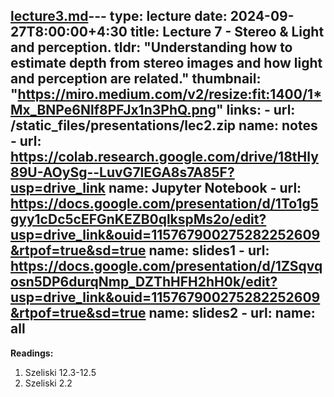 [lecture3.md](lecture3.md)---
type: lecture
date: 2024-09-27T8:00:00+4:30
title: Lecture 7 - Stereo & Light and perception.
tldr: "Understanding how to estimate depth from stereo images and how light and perception are related."
thumbnail: "https://miro.medium.com/v2/resize:fit:1400/1*Mx_BNPe6Nlf8PFJx1n3PhQ.png"
links: 
    - url: /static_files/presentations/lec2.zip
      name: notes
    - url: https://colab.research.google.com/drive/18tHly89U-AOySg--LuvG7lEGA8s7A85F?usp=drive_link
      name: Jupyter Notebook
    - url: https://docs.google.com/presentation/d/1To1g5gyy1cDc5cEFGnKEZB0qlkspMs2o/edit?usp=drive_link&ouid=115767900275282252609&rtpof=true&sd=true
      name: slides1
    - url: https://docs.google.com/presentation/d/1ZSqvqosn5DP6durqNmp_DZThHFH2hH0k/edit?usp=drive_link&ouid=115767900275282252609&rtpof=true&sd=true
      name: slides2
    - url: 
      name: all
---
**Readings:**
1. Szeliski 12.3-12.5
2. Szeliski 2.2